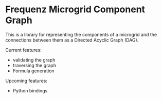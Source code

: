 # Frequenz Microgrid Component Graph

This is a library for representing the components of a microgrid and the
connections between them as a Directed Acyclic Graph (DAG).

Current features:
  - validating the graph
  - traversing the graph
  - Formula generation

Upcoming features:
  - Python bindings
